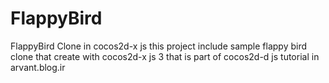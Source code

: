# FlappyBird
FlappyBird Clone in cocos2d-x js
this project include sample flappy bird clone that create with cocos2d-x js 3 that is part of cocos2d-d js tutorial in arvant.blog.ir
